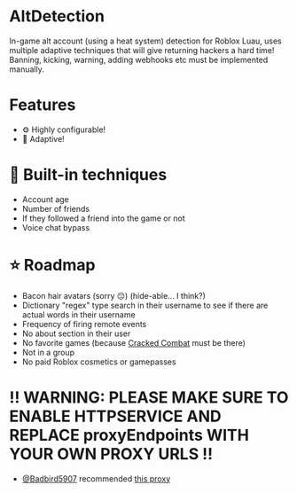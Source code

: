 # AltDetection
In-game alt account (using a heat system) detection for Roblox Luau, uses multiple adaptive techniques that will give returning hackers a hard time! Banning, kicking, warning, adding webhooks etc must be implemented manually.
# Features
- ⚙ Highly configurable!
- 👀 Adaptive!

# 🔧 Built-in techniques
- Account age
- Number of friends
- If they followed a friend into the game or not
- Voice chat bypass

# ⭐ Roadmap
- Bacon hair avatars (sorry 😔) (hide-able... I think?)
- Dictionary "regex" type search in their username to see if there are actual words in their username
- Frequency of firing remote events
- No about section in their user
- No favorite games (because [Cracked Combat](https://www.roblox.com/games/9087033497) must be there)
- Not in a group
- No paid Roblox cosmetics or gamepasses

# ‼ WARNING: PLEASE MAKE SURE TO ENABLE HTTPSERVICE AND REPLACE proxyEndpoints WITH YOUR OWN PROXY URLS ‼
- [@Badbird5907](github.com/badbird5907) recommended [this proxy](https://corsproxy.io/)
